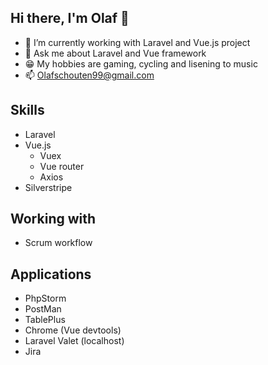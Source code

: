 ## Hi there, I'm Olaf 👋

- 🔭 I’m currently working with Laravel and Vue.js project
- 💬 Ask me about Laravel and Vue framework
- 😁 My hobbies are gaming, cycling and lisening to music
- 📫 Olafschouten99@gmail.com

## Skills
- Laravel
- Vue.js
  - Vuex
  - Vue router
  - Axios
- Silverstripe

## Working with
- Scrum workflow

## Applications
- PhpStorm
- PostMan
- TablePlus
- Chrome (Vue devtools)
- Laravel Valet (localhost)
- Jira


<!--
**Olafschouten/Olafschouten** is a ✨ _special_ ✨ repository because its `README.md` (this file) appears on your GitHub profile.

Here are some ideas to get you started:

- 🔭 I’m currently working on ...
- 🌱 I’m currently learning ...
- 👯 I’m looking to collaborate on ...
- 🤔 I’m looking for help with ...
- 💬 Ask me about ...
- 📫 How to reach me: ...
- 😄 Pronouns: ...
- ⚡ Fun fact: ...
<img src="https://cdn.icon-icons.com/icons2/2107/PNG/512/file_type_silverstripe_icon_130169.png" alt="img text" width="100" height="100">

-->

